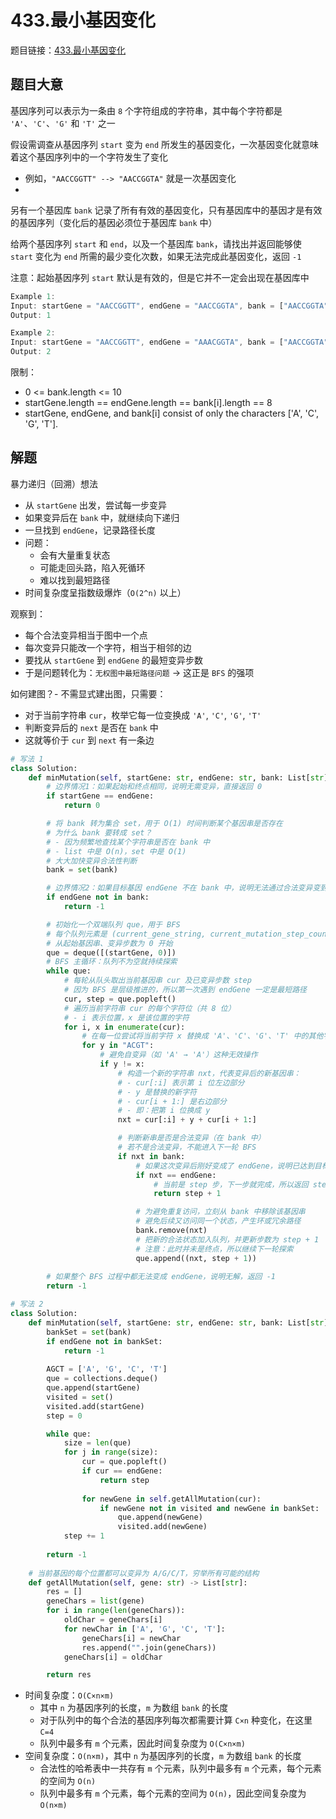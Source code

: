 # 433.最小基因变化

题目链接：[433.最小基因变化](https://leetcode.cn/problems/minimum-genetic-mutation/)

## 题目大意

基因序列可以表示为一条由 `8` 个字符组成的字符串，其中每个字符都是 `'A'`、`'C'`、`'G'` 和 `'T'` 之一

假设需调查从基因序列 `start` 变为 `end` 所发生的基因变化，一次基因变化就意味着这个基因序列中的一个字符发生了变化

- 例如，`"AACCGGTT" --> "AACCGGTA"` 就是一次基因变化
- 
另有一个基因库 `bank` 记录了所有有效的基因变化，只有基因库中的基因才是有效的基因序列（变化后的基因必须位于基因库 `bank` 中）

给两个基因序列 `start` 和 `end`，以及一个基因库 `bank`，请找出并返回能够使 `start` 变化为 `end` 所需的最少变化次数，如果无法完成此基因变化，返回 `-1` 

注意：起始基因序列 `start` 默认是有效的，但是它并不一定会出现在基因库中

```js
Example 1:
Input: startGene = "AACCGGTT", endGene = "AACCGGTA", bank = ["AACCGGTA"]
Output: 1

Example 2:
Input: startGene = "AACCGGTT", endGene = "AAACGGTA", bank = ["AACCGGTA","AACCGCTA","AAACGGTA"]
Output: 2
```

限制：
- 0 <= bank.length <= 10
- startGene.length == endGene.length == bank[i].length == 8
- startGene, endGene, and bank[i] consist of only the characters ['A', 'C', 'G', 'T'].

## 解题

暴力递归（回溯）想法
- 从 `startGene` 出发，尝试每一步变异
- 如果变异后在 `bank` 中，就继续向下递归
- 一旦找到 `endGene`，记录路径长度
- 问题：
  - 会有大量重复状态
  - 可能走回头路，陷入死循环
  - 难以找到最短路径
- 时间复杂度呈指数级爆炸（`O(2^n)` 以上）

观察到：
- 每个合法变异相当于图中一个点
- 每次变异只能改一个字符，相当于相邻的边
- 要找从 `startGene` 到 `endGene` 的最短变异步数
- 于是问题转化为：`无权图中最短路径问题` -> 这正是 `BFS` 的强项

如何建图？- 不需显式建出图，只需要：
- 对于当前字符串 `cur`，枚举它每一位变换成 `'A'`, `'C'`, `'G'`, `'T'`
- 判断变异后的 `next` 是否在 `bank` 中
- 这就等价于 `cur` 到 `next` 有一条边

```python
# 写法 1
class Solution:
    def minMutation(self, startGene: str, endGene: str, bank: List[str]) -> int:
        # 边界情况1：如果起始和终点相同，说明无需变异，直接返回 0
        if startGene == endGene:
            return 0

        # 将 bank 转为集合 set，用于 O(1) 时间判断某个基因串是否存在
        # 为什么 bank 要转成 set？
        # - 因为频繁地查找某个字符串是否在 bank 中
        # - list 中是 O(n)，set 中是 O(1)
        # 大大加快变异合法性判断
        bank = set(bank)

        # 边界情况2：如果目标基因 endGene 不在 bank 中，说明无法通过合法变异变到目标，直接返回 -1
        if endGene not in bank:
            return -1

        # 初始化一个双端队列 que，用于 BFS
        # 每个队列元素是 (current_gene_string, current_mutation_step_count)
        # 从起始基因串、变异步数为 0 开始
        que = deque([(startGene, 0)])
        # BFS 主循环：队列不为空就持续探索
        while que:
            # 每轮从队头取出当前基因串 cur 及已变异步数 step
            # 因为 BFS 是层级推进的，所以第一次遇到 endGene 一定是最短路径
            cur, step = que.popleft()
            # 遍历当前字符串 cur 的每个字符位（共 8 位）
            # - i 表示位置，x 是该位置的字符
            for i, x in enumerate(cur):
                # 在每一位尝试将当前字符 x 替换成 'A'、'C'、'G'、'T' 中的其他字符
                for y in "ACGT":
                    # 避免自变异（如 'A' → 'A'）这种无效操作
                    if y != x:
                        # 构造一个新的字符串 nxt，代表变异后的新基因串：
                        # - cur[:i] 表示第 i 位左边部分
                        # - y 是替换的新字符
                        # - cur[i + 1:] 是右边部分
                        # - 即：把第 i 位换成 y
                        nxt = cur[:i] + y + cur[i + 1:]

                        # 判断新串是否是合法变异（在 bank 中）
                        # 若不是合法变异，不能进入下一轮 BFS
                        if nxt in bank:
                            # 如果这次变异后刚好变成了 endGene，说明已达到目标
                            if nxt == endGene:
                                # 当前是 step 步，下一步就完成，所以返回 step + 1
                                return step + 1

                            # 为避免重复访问，立刻从 bank 中移除该基因串
                            # 避免后续又访问同一个状态，产生环或冗余路径
                            bank.remove(nxt)
                            # 把新的合法状态加入队列，并更新步数为 step + 1
                            # 注意：此时并未是终点，所以继续下一轮探索
                            que.append((nxt, step + 1))
        
        # 如果整个 BFS 过程中都无法变成 endGene，说明无解，返回 -1
        return -1

# 写法 2
class Solution:
    def minMutation(self, startGene: str, endGene: str, bank: List[str]) -> int:
        bankSet = set(bank)
        if endGene not in bankSet:
            return -1
        
        AGCT = ['A', 'G', 'C', 'T']
        que = collections.deque()
        que.append(startGene)
        visited = set()
        visited.add(startGene)
        step = 0

        while que:
            size = len(que)
            for j in range(size):
                cur = que.popleft()
                if cur == endGene:
                    return step
                
                for newGene in self.getAllMutation(cur):
                    if newGene not in visited and newGene in bankSet:
                        que.append(newGene)
                        visited.add(newGene)
            step += 1
        
        return -1
    
    # 当前基因的每个位置都可以变异为 A/G/C/T，穷举所有可能的结构
    def getAllMutation(self, gene: str) -> List[str]:
        res = []
        geneChars = list(gene)
        for i in range(len(geneChars)):
            oldChar = geneChars[i]
            for newChar in ['A', 'G', 'C', 'T']:
                geneChars[i] = newChar
                res.append("".join(geneChars))
            geneChars[i] = oldChar

        return res
```

- 时间复杂度：`O(C×n×m)`
  - 其中 `n` 为基因序列的长度，`m` 为数组 `bank` 的长度
  - 对于队列中的每个合法的基因序列每次都需要计算 `C×n` 种变化，在这里 `C=4`
  - 队列中最多有 `m` 个元素，因此时间复杂度为 `O(C×n×m)`
- 空间复杂度：`O(n×m)`，其中 `n` 为基因序列的长度，`m` 为数组 `bank` 的长度
  - 合法性的哈希表中一共存有 `m` 个元素，队列中最多有 `m` 个元素，每个元素的空间为 `O(n)`
  - 队列中最多有 `m` 个元素，每个元素的空间为 `O(n)`，因此空间复杂度为 `O(n×m)`